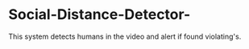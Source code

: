 # Social-Distance-Detector-
This system detects humans in the video and alert if found violating's.
